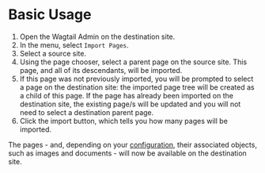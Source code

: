 # Basic Usage

1. Open the Wagtail Admin on the destination site.
2. In the menu, select `Import Pages`.
3. Select a source site.
4. Using the page chooser, select a parent page on the source site.
   This page, and all of its descendants, will be imported.
5. If this page was not previously imported, you will be prompted to select a page on the destination site: the imported
   page tree will be created as a child of this page. If the page has already been imported on the destination site, the 
   existing page/s will be updated and you will not need to select a destination parent page.
6. Click the import button, which tells you how many pages will be imported.

The pages - and, depending on your [configuration](settings.md), their associated objects, such as images and documents - will now be available on the destination 
site.
